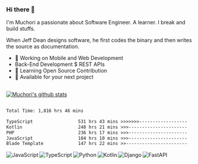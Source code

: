 ### Hi there 👋  

I'm Muchori a passionate about Software Engineer. A learner. I break and build stuffs.

When Jeff Dean designs software, he first codes the binary and then writes the source as documentation.

* 📱 Working on Mobile and Web Development
*  Back-End Development $ REST APIs
* 📝 Learning Open Source Contribution
* 💌 Available for your next project

<!-- |  <a href="https://github.com/muchori/"><img align="center" src="https://github-readme-stats.vercel.app/api?username=Muchori&show_icons=true&include_all_commits=true&count_private=true&theme=buefy&hide_border=true" alt="Muchori's github stats" /></a> | <a               href="https://github.com/muchori/"><img align="center" src="https://github-readme-stats.vercel.app/api/top-langs/?username=Muchori&layout=compact&theme=buefy&hide_border=true" /></a> | 
| ------------- | ------------- |-->
##

 <a href="https://github.com/muchori/"><img align="center" src="https://github-readme-stats.vercel.app/api?username=Muchori&show_icons=true&include_all_commits=true&count_private=true&theme=buefy&hide_border=true" alt="Muchori's github stats" /></a>

##

<!--START_SECTION:waka-->

```txt
Total Time: 1,816 hrs 46 mins

TypeScript                 531 hrs 43 mins >>>>>>>------------------   29.27 %
Kotlin                     248 hrs 21 mins >>>----------------------   13.67 %
PHP                        236 hrs 17 mins >>>----------------------   13.01 %
JavaScript                 184 hrs 10 mins >>>----------------------   10.14 %
Blade Template             147 hrs 22 mins >>-----------------------   08.11 %
```

<!--END_SECTION:waka-->

<img align="left" alt="JavaScript" src="https://img.shields.io/badge/JavaScript-F7DF1E?style=for-the-badge&logo=javascript&logoColor=black"/>
<img align="left" alt="TypeScript" src="https://img.shields.io/badge/TypeScript-007ACC?style=for-the-badge&logo=typescript&logoColor=white"/>
<img align="left" alt="Python" src="https://img.shields.io/badge/Python-14354C?style=for-the-badge&logo=python&logoColor=white"/>
<img align="left" alt="Kotlin" src="https://img.shields.io/badge/kotlin-%230095D5.svg?style=for-the-badge&logo=kotlin&logoColor=white"/>
<img align="left" alt="Django" src="https://img.shields.io/badge/django-%23092E20.svg?style=for-the-badge&logo=django&logoColor=white" />
<img align="left" alt="FastAPI" src="https://img.shields.io/badge/FastAPI-005571?style=for-the-badge&logo=fastapi"/>




